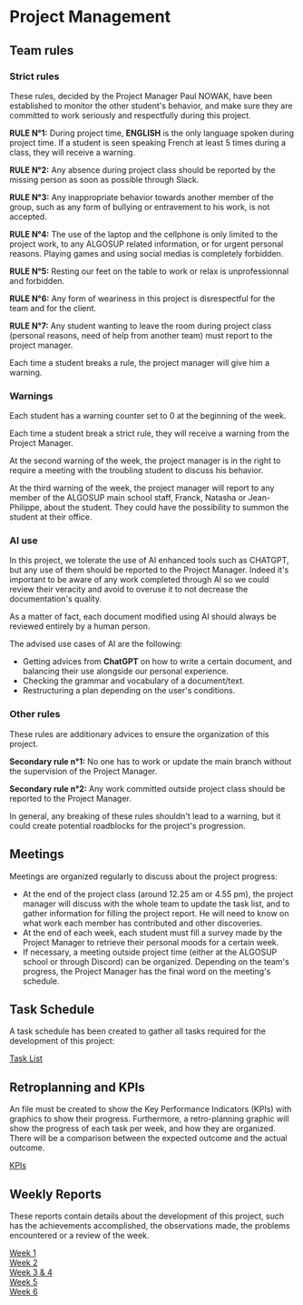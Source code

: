 # Project Management 

## Team rules

### Strict rules

These rules, decided by the Project Manager Paul NOWAK, have been established to monitor the other student's behavior, and make sure they are committed to work seriously and respectfully during this project.

**RULE N°1:** During project time, **ENGLISH** is the only language spoken during project time. If a student is seen speaking French at least 5 times during a class, they will receive a warning.

**RULE N°2:** Any absence during project class should be reported by the missing person as soon as possible through Slack.

**RULE N°3:** Any inappropriate behavior towards another member of the group, such as any form of bullying or entravement to his work, is not accepted.

**RULE N°4:** The use of the laptop and the cellphone is only limited to the project work, to any ALGOSUP related information, or for urgent personal reasons. Playing games and using social medias is completely forbidden.

**RULE N°5:** Resting our feet on the table to work or relax is unprofessionnal and forbidden.

**RULE N°6:** Any form of weariness in this project is disrespectful for the team and for the client.

**RULE N°7:** Any student wanting to leave the room during project class (personal reasons, need of help from another team) must report to the project manager.

Each time a student breaks a rule, the project manager will give him a warning. 

### Warnings

Each student has a warning counter set to 0 at the beginning of the week.

Each time a student break a strict rule, they will receive a warning from the Project Manager.

At the second warning of the week, the project manager is in the right to require a meeting with the troubling student to discuss his behavior.

At the third warning of the week, the project manager will report to any member of the ALGOSUP main school staff, Franck, Natasha or Jean-Philippe, about the student. They could have the possibility to summon the student at their office.

### AI use
In this project, we tolerate the use of AI enhanced tools such as CHATGPT, but any use of them should be reported to the Project Manager. Indeed it's important to be aware of any work completed through AI so we could review their veracity and avoid to overuse it to not decrease the documentation's quality.

As a matter of fact, each document modified using AI should always be reviewed entirely by a human person.

The advised use cases of AI are the following:

- Getting advices from **ChatGPT** on how to write a certain document, and balancing their use alongside our personal experience.
- Checking the grammar and vocabulary of a document/text.
- Restructuring a plan depending on the user's conditions.

### Other rules

These rules are additionary advices to ensure the organization of this project.

**Secondary rule n°1:** No one has to work or update the main branch without the supervision of the Project Manager.

**Secondary rule n°2:** Any work committed outside project class should be reported to the Project Manager.

In general, any breaking of these rules shouldn't lead to a warning, but it could create potential roadblocks for the project's progression.

## Meetings

Meetings are organized regularly to discuss about the project progress:

- At the end of the project class (around 12.25 am or 4.55 pm), the project manager will discuss with the whole team to update the task list, and to gather information for filling the project report. He will need to know on what work each member has contributed and other discoveries.    
- At the end of each week, each student must fill a survey made by the Project Manager to retrieve their personal moods for a certain week.
- If necessary, a meeting outside project time (either at the ALGOSUP school or through Discord) can be organized. Depending on the team's progress, the Project Manager has the final word on the meeting's schedule.

## Task Schedule

A task schedule has been created to gather all tasks required for the development of this project:

[Task List](https://algosup-my.sharepoint.com/:x:/p/paul_nowak/EZ5LSwoZ7URIkUB2GmtieIsBF0v54p2bRAPRpypMxDk_9w?e=3WzS50) <br>

## Retroplanning and KPIs

An file must be created to show the Key Performance Indicators (KPIs) with graphics to show their progress. Furthermore, a retro-planning graphic will show the progress of each task per week, and how they are organized. There will be a comparison between the expected outcome and the actual outcome.

[KPIs](https://algosup-my.sharepoint.com/:x:/r/personal/paul_nowak_algosup_com/_layouts/15/Doc.aspx?sourcedoc=%7B843f6aef-ca81-43b4-99e6-e7c8e5cbdb99%7D&action=edit&wdPreviousSession=15fa5aee-48ca-b0a8-5de6-a39414cadb41) <br>

## Weekly Reports

These reports contain details about the development of this project, such has the achievements accomplished, the observations made, the problems encountered or a review of the week.

[Week 1](https://algosup-my.sharepoint.com/:w:/p/paul_nowak/ETm7dUzIPcJNmiFoINfnm5IBpVKucoD2aSVN9uJbbRnGww?e=u9iPS0) <br> 
[Week 2](https://algosup-my.sharepoint.com/:w:/p/paul_nowak/EYkiv_tV319MnYOl5pPQCykBoubeQwlXh8pGH82ST9qVTg?e=TFGhCe) <br> 
[Week 3 & 4](https://algosup-my.sharepoint.com/:w:/p/paul_nowak/EZ89YAauJpJMvszoYYUflfMBjrpCJTVarMQKZ7O-YLIHWg?e=2F4dTx) <br> 
[Week 5](https://algosup-my.sharepoint.com/:w:/p/paul_nowak/EUx6hwVEkJNOhTMFENir7jcBArDOsgI7ZHyrchfc97tQuw?e=hAT5Gd) <br> 
[Week 6](https://algosup-my.sharepoint.com/:w:/p/paul_nowak/EWqSoT6NuUVNlBYQ4ljUIScBzZqEL-h7q89n8V6R1Hghrg?e=Fwatat) <br> 
